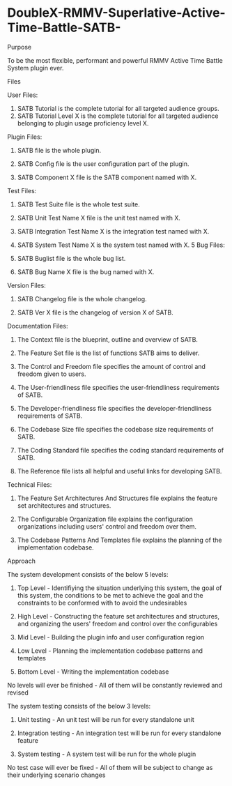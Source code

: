 # DoubleX-RMMV-Superlative-Active-Time-Battle-SATB-
Purpose

To be the most flexible, performant and powerful RMMV Active Time Battle System plugin ever.


Files

User Files:

1. SATB Tutorial is the complete tutorial for all targeted audience groups.
2. SATB Tutorial Level X is the complete tutorial for all targeted audience belonging to plugin usage proficiency level X.

Plugin Files:

1. SATB file is the whole plugin.

2. SATB Config file is the user configuration part of the plugin.

3. SATB Component X file is the SATB component named with X.

Test Files:

1. SATB Test Suite file is the whole test suite.

2. SATB Unit Test Name X file is the unit test named with X.

3. SATB Integration Test Name X is the integration test named with X.

4. SATB System Test Name X is the system test named with X.
5
Bug Files:

1. SATB Buglist file is the whole bug list.

2. SATB Bug Name X file is the bug named with X.

Version Files:

1. SATB Changelog file is the whole changelog.

2. SATB Ver X file is the changelog of version X of SATB.

Documentation Files:

1. The Context file is the blueprint, outline and overview of SATB.

2. The Feature Set file is the list of functions SATB aims to deliver.

3. The Control and Freedom file specifies the amount of control and freedom given to users.

4. The User-friendliness file specifies the user-friendliness requirements of SATB.

5. The Developer-friendliness file specifies the developer-friendliness requirements of SATB.

6. The Codebase Size file specifies the codebase size requirements of SATB.

7. The Coding Standard file specifies the coding standard requirements of SATB.

8. The Reference file lists all helpful and useful links for developing SATB.

Technical Files:

1. The Feature Set Architectures And Structures file explains the feature set architectures and structures.

2. The Configurable Organization file explains the configuration organizations including users' control and freedom over them.

3. The Codebase Patterns And Templates file explains the planning of the implementation codebase.

Approach

The system development consists of the below 5 levels:

1. Top Level - Identifiying the situation underlying this system, the goal of this system, the conditions to be met to achieve
               the goal and the constraints to be conformed with to avoid the undesirables

2. High Level - Constructing the feature set architectures and structures, and organizing the users' freedom and control over
                the configurables

3. Mid Level - Building the plugin info and user configuration region

4. Low Level - Planning the implementation codebase patterns and templates

5. Bottom Level - Writing the implementation codebase

No levels will ever be finished - All of them will be constantly reviewed and revised

The system testing consists of the below 3 levels:

1. Unit testing - An unit test will be run for every standalone unit

2. Integration testing - An integration test will be run for every standalone feature

3. System testing - A system test will be run for the whole plugin

No test case will ever be fixed - All of them will be subject to change as their underlying scenario changes
